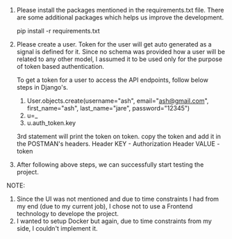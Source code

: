 1. Please install the packages mentioned in the requirements.txt file.
   There are some additional packages which helps us improve the development.

    pip install -r requirements.txt

2. Please create a user. Token for the user will get auto generated as a signal is defined for it. 
   Since no schema was provided how a user will be related to any other model, I assumed it to be used only for the purpose of token based authentication.

   To get a token for a user to access the API endpoints, follow below steps in Django's.

   1. User.objects.create(username="ash", email="ash@gmail.com", first_name="ash", last_name="jare", password="12345")
   2. u=_
   3. u.auth_token.key

   3rd statement will print the token on token. copy the token and add it in the POSTMAN's headers.
   Header KEY - Authorization
   Header VALUE - token <value-of-copied-token>

3. After following above steps, we can successfully start testing the project.

NOTE: 
1. Since the UI was not mentioned and due to time constraints I had from my end (due to my current job), I chose not to use a Frontend technology to develope the project.
2. I wanted to setup Docker but again, due to time constraints from my side, I couldn't implement it.

